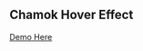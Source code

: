 <h2>Chamok Hover Effect</h2> <a href="https://iamsabbirislam.github.io/chamok-hover-effect/">Demo Here</a>

